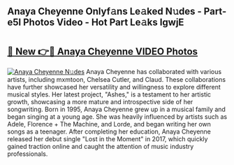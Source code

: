 ## Anaya Cheyenne Onlyf𝚊ns Le𝚊ked N𝚞des - Part-e5l Photos Video - Hot Part Le𝚊ks IgwjE

# <h2><a href="http://ac23421.deff.icu/?id=Anaya+Cheyenne">🔗 New 👉🔴 Anaya Cheyenne VIDEO Photos</a></h2>

[![Anaya Cheyenne N𝚞des](https://i.imgur.com/rIISA9y.gif)](http://ac23421.deff.icu/?id=Anaya+Cheyenne)
Anaya Cheyenne has collaborated with various artists, including mxmtoon, Chelsea Cutler, and Claud. These collaborations have further showcased her versatility and willingness to explore different musical styles. Her latest project, "Ashes," is a testament to her artistic growth, showcasing a more mature and introspective side of her songwriting. Born in 1995, Anaya Cheyenne grew up in a musical family and began singing at a young age. She was heavily influenced by artists such as Adele, Florence + The Machine, and Lorde, and began writing her own songs as a teenager. After completing her education, Anaya Cheyenne released her debut single "Lost in the Moment" in 2017, which quickly gained traction online and caught the attention of music industry professionals.
